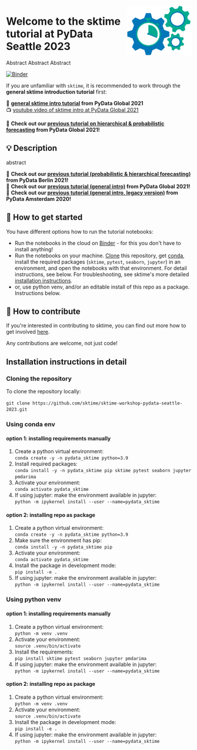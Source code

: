 <a href="https://sktime.org"><img src="https://github.com/alan-turing-institute/sktime/blob/main/docs/source/images/sktime-logo-no-text.jpg?raw=true)" width="175" align="right" /></a>

Welcome to the sktime tutorial at PyData Seattle 2023
====================================================

Abstract
Abstract
Abstract

[sktime]: https://sktime.net

[![Binder](https://mybinder.org/badge_logo.svg)](https://mybinder.org/v2/gh/sktime/sktime-tutorial-pydata-seattle-2023/main?filepath=notebooks)

If you are unfamiliar with `sktime`, it is recommended to work through the **general sktime introduction tutorial** first:

:movie_camera: **[general sktime intro tutorial](https://github.com/sktime/sktime-tutorial-pydata-glboal-2021) from PyData Global 2021**\
:tv: [youtube video of sktime intro at PyData Global 2021](https://www.youtube.com/watch?v=ODspi8-uWgo)

:movie_camera: **Check out our [previous tutorial on hierarchical & probabilistic forecasting](https://github.com/sktime/sktime-tutorial-pydata-global-2021) from PyData Global 2021!**

## :bulb: Description


abstract


:movie_camera: **Check out our [previous tutorial (probabilistic & hierarchical forecasting)](https://github.com/sktime/sktime-tutorial-pydata-berlin-2021) from PyData Berlin 2021!**\
:movie_camera: **Check out our [previous tutorial (general intro)](https://github.com/sktime/sktime-tutorial-pydata-global-2021) from PyData Global 2021!**\
:movie_camera: **Check out our [previous tutorial (general intro, legacy version)](https://github.com/sktime/sktime-tutorial-pydata-amsterdam-2020) from PyData Amsterdam 2020!**

## :rocket: How to get started

You have different options how to run the tutorial notebooks:

* Run the notebooks in the cloud on [Binder] - for this you don't have to install anything!
* Run the notebooks on your machine. [Clone] this repository, get [conda], install the required packages (`sktime`, `pytest`, `seaborn`, `jupyter`) in an environment, and open the notebooks with that environment. For detail instructions, see below. For troubleshooting, see sktime's more detailed [installation instructions].
* or, use python venv, and/or an editable install of this repo as a package. Instructions below.

[Binder]: https://mybinder.org/v2/gh/sktime/sktime-workshop-pydata-seattle-2023/main?filepath=notebooks
[clone]: https://help.github.com/en/github/creating-cloning-and-archiving-repositories/cloning-a-repository
[conda]: https://docs.conda.io/en/latest/
[installation instructions]: https://www.sktime.org/en/latest/installation.html

## :wave: How to contribute

If you're interested in contributing to sktime, you can find out more how to get involved [here](https://www.sktime.org/en/stable/get_involved.html).

Any contributions are welcome, not just code!

## Installation instructions in detail

### Cloning the repository

To clone the repository locally:

`git clone https://github.com/sktime/sktime-workshop-pydata-seattle-2023.git`


### Using conda env

#### option 1: installing requirements manually

1. Create a python virtual environment:  
`conda create -y -n pydata_sktime python=3.9`
2. Install required packages:  
`conda install -y -n pydata_sktime pip sktime pytest seaborn jupyter pmdarima`
3. Activate your environment:  
`conda activate pydata_sktime`
4. If using jupyter: make the environment available in jupyter:  
`python -m ipykernel install --user --name=pydata_sktime`

#### option 2: installing repo as package

1. Create a python virtual environment:  
`conda create -y -n pydata_sktime python=3.9`
2. Make sure the environment has pip:  
`conda install -y -n pydata_sktime pip`
3. Activate your environment:  
`conda activate pydata_sktime`
4. Install the package in development mode:  
`pip install -e .`
5. If using jupyter: make the environment available in jupyter:  
`python -m ipykernel install --user --name=pydata_sktime`

### Using python venv

#### option 1: installing requirements manually

1. Create a python virtual environment:  
`python -m venv .venv`
2. Activate your environment:  
`source .venv/bin/activate`
3. Install the requirements:  
`pip install sktime pytest seaborn jupyter pmdarima`
4. If using jupyter: make the environment available in jupyter:  
`python -m ipykernel install --user --name=pydata_sktime`

#### option 2: installing repo as package

1. Create a python virtual environment:  
`python -m venv .venv`
2. Activate your environment:  
`source .venv/bin/activate`
3. Install the package in development mode:  
`pip install -e .`
4. If using jupyter: make the environment available in jupyter:  
`python -m ipykernel install --user --name=pydata_sktime`
